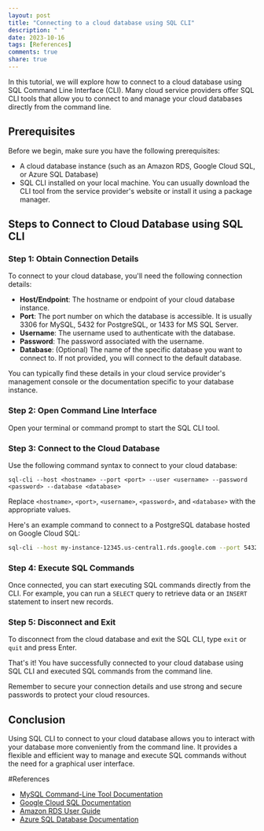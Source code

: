 ```yaml
---
layout: post
title: "Connecting to a cloud database using SQL CLI"
description: " "
date: 2023-10-16
tags: [References]
comments: true
share: true
---
```


In this tutorial, we will explore how to connect to a cloud database using SQL Command Line Interface (CLI). Many cloud service providers offer SQL CLI tools that allow you to connect to and manage your cloud databases directly from the command line.

## Prerequisites
Before we begin, make sure you have the following prerequisites:
- A cloud database instance (such as an Amazon RDS, Google Cloud SQL, or Azure SQL Database)
- SQL CLI installed on your local machine. You can usually download the CLI tool from the service provider's website or install it using a package manager.

## Steps to Connect to Cloud Database using SQL CLI

### Step 1: Obtain Connection Details
To connect to your cloud database, you'll need the following connection details:
- **Host/Endpoint**: The hostname or endpoint of your cloud database instance.
- **Port**: The port number on which the database is accessible. It is usually 3306 for MySQL, 5432 for PostgreSQL, or 1433 for MS SQL Server.
- **Username**: The username used to authenticate with the database.
- **Password**: The password associated with the username.
- **Database**: (Optional) The name of the specific database you want to connect to. If not provided, you will connect to the default database.

You can typically find these details in your cloud service provider's management console or the documentation specific to your database instance.

### Step 2: Open Command Line Interface
Open your terminal or command prompt to start the SQL CLI tool.

### Step 3: Connect to the Cloud Database
Use the following command syntax to connect to your cloud database:

```
sql-cli --host <hostname> --port <port> --user <username> --password <password> --database <database>
```

Replace `<hostname>`, `<port>`, `<username>`, `<password>`, and `<database>` with the appropriate values.

Here's an example command to connect to a PostgreSQL database hosted on Google Cloud SQL:

```bash
sql-cli --host my-instance-12345.us-central1.rds.google.com --port 5432 --user myuser --password mypassword --database mydatabase
```

### Step 4: Execute SQL Commands
Once connected, you can start executing SQL commands directly from the CLI. For example, you can run a `SELECT` query to retrieve data or an `INSERT` statement to insert new records.

### Step 5: Disconnect and Exit
To disconnect from the cloud database and exit the SQL CLI, type `exit` or `quit` and press Enter.

That's it! You have successfully connected to your cloud database using SQL CLI and executed SQL commands from the command line.

Remember to secure your connection details and use strong and secure passwords to protect your cloud resources.

## Conclusion
Using SQL CLI to connect to your cloud database allows you to interact with your database more conveniently from the command line. It provides a flexible and efficient way to manage and execute SQL commands without the need for a graphical user interface.

#References
- [MySQL Command-Line Tool Documentation](https://dev.mysql.com/doc/refman/8.0/en/mysql.html)
- [Google Cloud SQL Documentation](https://cloud.google.com/sql/docs/)
- [Amazon RDS User Guide](https://docs.aws.amazon.com/AmazonRDS/latest/UserGuide/USER_ConnectToPostgreSQLInstance.html)
- [Azure SQL Database Documentation](https://docs.microsoft.com/en-us/azure/azure-sql/database/connect-query-command-line)